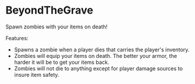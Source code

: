 # BeyondTheGrave
Spawn zombies with your items on death!

Features:

* Spawns a zombie when a player dies that carries the player's inventory.
* Zombies will equip your items on death. The better your armor, the harder it will be to get your items back.
* Zombies will not die to anything except for player damage sources to insure item safety.

